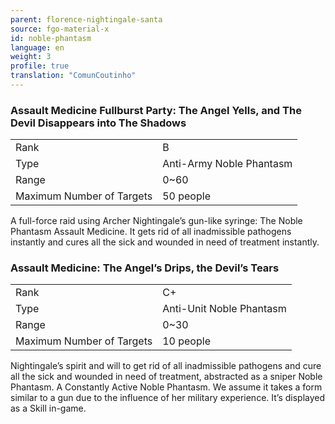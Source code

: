 ```yaml
---
parent: florence-nightingale-santa
source: fgo-material-x
id: noble-phantasm
language: en
weight: 3
profile: true
translation: "ComunCoutinho"
---
```


### Assault Medicine Fullburst Party: The Angel Yells, and The Devil Disappears into The Shadows

<table>
  <tr><td>Rank</td><td>B</td></tr>
  <tr><td>Type</td><td>Anti-Army Noble Phantasm</td></tr>
  <tr><td>Range</td><td>0~60</td></tr>
  <tr><td>Maximum Number of Targets</td><td>50 people</td></tr>
</table>

A full-force raid using Archer Nightingale’s gun-like syringe: The Noble Phantasm Assault Medicine.
It gets rid of all inadmissible pathogens instantly and cures all the sick and wounded in need of treatment instantly.

### Assault Medicine: The Angel’s Drips, the Devil’s Tears

<table>
  <tr><td>Rank</td><td>C+</td></tr>
  <tr><td>Type</td><td>Anti-Unit Noble Phantasm</td></tr>
  <tr><td>Range</td><td>0~30</td></tr>
  <tr><td>Maximum Number of Targets</td><td>10 people</td></tr>
</table>

Nightingale’s spirit and will to get rid of all inadmissible pathogens and cure all the sick and wounded in need of treatment, abstracted as a sniper Noble Phantasm.
A Constantly Active Noble Phantasm.
We assume it takes a form similar to a gun due to the influence of her military experience.
It’s displayed as a Skill in-game.
